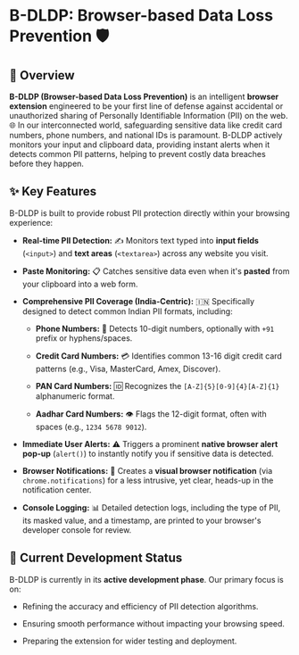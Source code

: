 # B-DLDP: Browser-based Data Loss Prevention 🛡️

## 🚀 Overview

**B-DLDP (Browser-based Data Loss Prevention)** is an intelligent **browser extension** engineered to be your first line of defense against accidental or unauthorized sharing of Personally Identifiable Information (PII) on the web. 🌐 In our interconnected world, safeguarding sensitive data like credit card numbers, phone numbers, and national IDs is paramount. B-DLDP actively monitors your input and clipboard data, providing instant alerts when it detects common PII patterns, helping to prevent costly data breaches before they happen.

## ✨ Key Features

B-DLDP is built to provide robust PII protection directly within your browsing experience:

* **Real-time PII Detection:** ✍️ Monitors text typed into **input fields** (`<input>`) and **text areas** (`<textarea>`) across any website you visit.

* **Paste Monitoring:** 📋 Catches sensitive data even when it's **pasted** from your clipboard into a web form.

* **Comprehensive PII Coverage (India-Centric):** 🇮🇳 Specifically designed to detect common Indian PII formats, including:

    * **Phone Numbers:** 📱 Detects 10-digit numbers, optionally with `+91` prefix or hyphens/spaces.

    * **Credit Card Numbers:** 💳 Identifies common 13-16 digit credit card patterns (e.g., Visa, MasterCard, Amex, Discover).

    * **PAN Card Numbers:** 🆔 Recognizes the `[A-Z]{5}[0-9]{4}[A-Z]{1}` alphanumeric format.

    * **Aadhar Card Numbers:** 👁️ Flags the 12-digit format, often with spaces (e.g., `1234 5678 9012`).

* **Immediate User Alerts:** ⚠️ Triggers a prominent **native browser alert pop-up** (`alert()`) to instantly notify you if sensitive data is detected.

* **Browser Notifications:** 🔔 Creates a **visual browser notification** (via `chrome.notifications`) for a less intrusive, yet clear, heads-up in the notification center.

* **Console Logging:** 📊 Detailed detection logs, including the type of PII, its masked value, and a timestamp, are printed to your browser's developer console for review.

## 🚧 Current Development Status

B-DLDP is currently in its **active development phase**. Our primary focus is on:

* Refining the accuracy and efficiency of PII detection algorithms.

* Ensuring smooth performance without impacting your browsing speed.

* Preparing the extension for wider testing and deployment.